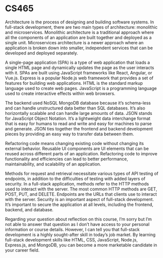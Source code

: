 # CS465

Architecture is the process of designing and building software systems. In full-stack development, there are two main types of architecture: monolithic and microservices. Monolithic architecture is a traditional approach where all the components of an application are built together and deployed as a single unit. Microservices architecture is a newer approach where an application is broken down into smaller, independent services that can be developed and deployed separately.

A single-page application (SPA) is a type of web application that loads a single HTML page and dynamically updates the page as the user interacts with it. SPAs are built using JavaScript frameworks like React, Angular, or Vue.js. Express is a popular Node.js web framework that provides a set of features for building web applications. HTML is the standard markup language used to create web pages. JavaScript is a programming language used to create interactive effects within web browsers.

The backend used NoSQL MongoDB database because it’s schema-less and can handle unstructured data better than SQL databases. It’s also horizontally scalable and can handle large amounts of data. JSON stands for JavaScript Object Notation. It’s a lightweight data interchange format that is easy for humans to read and write and easy for machines to parse and generate. JSON ties together the frontend and backend development pieces by providing an easy way to transfer data between them.

Refactoring code means changing existing code without changing its external behavior. Reusable UI components are UI elements that can be reused across different parts of an application. Refactoring code to improve functionality and efficiencies can lead to better performance, maintainability, and scalability of an application.

Methods for request and retrieval necessitate various types of API testing of endpoints, in addition to the difficulties of testing with added layers of security. In a full-stack application, methods refer to the HTTP methods used to interact with the server. The most common HTTP methods are GET, POST, PUT, and DELETE. Endpoints are the URLs that clients use to interact with the server. Security is an important aspect of full-stack development. It’s important to secure the application at all levels, including the frontend, backend, and database.

Regarding your question about reflection on this course, I’m sorry but I’m not able to answer that question as I don’t have access to your personal information or course details. However, I can tell you that full-stack development is a highly sought-after skill in today’s job market. By learning full-stack development skills like HTML, CSS, JavaScript, Node.js, Express.js, and MongoDB, you can become a more marketable candidate in your career field.
